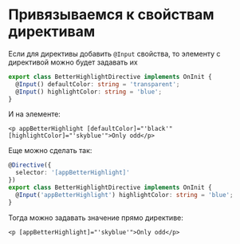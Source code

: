 # Привязываемся к свойствам директивам

Если для директивы добавить `@Input` свойства, то элементу с директивой можно будет задавать их

```ts
export class BetterHighlightDirective implements OnInit {
  @Input() defaultColor: string = 'transparent';
  @Input() highlightColor: string = 'blue';
}
```

И на элементе:
```angular2html
<p appBetterHighlight [defaultColor]="'black'" [highlightColor]="'skyblue'">Only odd</p>
```

Еще можно сделать так:
```ts
@Directive({
  selector: '[appBetterHighlight]'
})
export class BetterHighlightDirective implements OnInit {
  @Input('appBetterHighlight') highlightColor: string = 'blue';
}
```

Тогда можно задавать значение прямо директиве:
```angular2html
<p [appBetterHighlight]="'skyblue'">Only odd</p>
```

